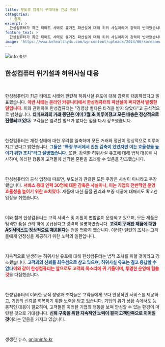 ```yaml
---
title: 부도설 컴퓨터 구매자들 긴급 주의!
categories:
  - 경제
excerpt: >
  한성컴퓨터가 최근 티메프 사태로 불거진 파산설에 대해 허위 사실이라며 강력히 반박했습니다. 그들은 정상적인 영업 활동을 하고 있으며, 고객 서비스도 변함없이 운영하고 있다고 밝혔습니다. 허위 정보 유포에 대한 법적 대응도 준비 중입니다.
feature_text: >
  한성컴퓨터가 최근 티메프 사태로 불거진 파산설에 대해 허위 사실이라며 강력히 반박했습니다. 그들은 정상적인 영업 활동을 하고 있으며, 고객 서비스도 변함없이 운영하고 있다고 밝혔습니다. 허위 정보 유포에 대한 법적 대응도 준비 중입니다.
image: 'https://www.behealthy4u.com/wp-content/uploads/2024/06/koreanews.jpg'
---
```


<p><img src="https://www.behealthy4u.com/wp-content/uploads/2024/06/koreanews.jpg" alt="info 속보" /></p>

<h2 data-ke-size="size26">한성컴퓨터 위기설과 허위사실 대응</h2>

<p data-ke-size="size16">&nbsp;</p>

<p>한성컴퓨터가 최근 티메프 사태와 관련해 허위사실 유포에 대해 강력히 대응하겠다고 발표했습니다. <b><span style="color: #ee2323;">이번 사태는 온라인 커뮤니티에서 한성컴퓨터의 파산설이 퍼지면서 발생한 일입니다.</span></b> 이와 관련하여 한성컴퓨터는 "경영상 별다른 타격을 받지 않았다"고 공식적으로 밝혔습니다. <b><span style="background-color: #21538527;">티메프와의 거래 중단은 이미 7월 초 이루어졌고 모든 배송은 정상적으로 진행되고 있다.</span></b> 고객들은 염려할 필요가 없다는 점을 다시 강조했습니다.</p>

<p data-ke-size="size16">&nbsp;</p>

<p>한성컴퓨터는 재정 상태에 대한 우려를 일축하며 모든 거래와 정산이 정상적으로 이루어지고 있다고 밝혔습니다. <b><span style="color: #1a5490;">그들은 "특정 부서에서 인원 감축이 있었지만 이는 효율성을 높이기 위한 조치"라고 설명했습니다.</span></b> 또한, 강력한 허위사실 유포에 대해 법적 대응을 시사하며, 이러한 행동이 고객들께 심각한 혼란을 초래할 수 있음을 강조했습니다.</p>

<p data-ke-size="size16">&nbsp;</p>

<p>한성컴퓨터의 공식 입장에 따르면, 부도설과 관련된 모든 주장은 사실이 아니라고 주장했습니다. <b><span style="color: #ee2323;">서비스 응대 인력 30명에 대한 감축은 사실이나, 이는 기업의 전반적인 운영 효율성을 높이기 위한 조치였다.</span></b> 제품에 대한 품질 관리와 보증 제공에 대해서도 확고한 입장을 취했습니다.</p>

<p data-ke-size="size16">&nbsp;</p>

<p>이와 함께 한성컴퓨터는 고객 서비스 및 지원이 변함없이 운영되고 있으며, 모든 제품은 엄격한 품질 관리 하에 공급된다고 강력히 설명하였습니다. <b><span style="background-color: #21538527;">고객이 구매한 제품에 대한 AS 서비스도 정상적으로 제공된다</span></b>는 점을 명확히 했습니다. 이러한 일련의 조치는 고객들에게 안정성을 제공하기 위한 노력의 일환입니다.</p>

<p data-ke-size="size16">&nbsp;</p>

<p>지속적으로 발생하는 허위사실 유포에 대해 한성컴퓨터는 법적 조치를 취할 것이라고 강조했습니다. <b><span style="color: #1a5490;">고객과의 신뢰를 최우선으로 삼고 있으며, 허위사실 유포는 결코 용납할 수 없다</span></b고 하였습니다. <b><span style="color: #ee2323;">이와 같이 한성컴퓨터는 앞으로도 고객의 목소리에 귀 기울이며, 투명한 운영에 힘쓸 것</span></b>을 다짐했습니다.</p>

<p data-ke-size="size16">&nbsp;</p>

<p>한성컴퓨터의 이러한 공식 성명과 조치들은 고객들에게 보다 안정적인 서비스를 제공하고, 기업의 신뢰를 회복하기 위한 노력을 담고 있습니다. 기업의 위기 상황 속에서도 능동적인 대응이 필요하며, 고객들은 이러한 기업의 행동을 보며 안심할 수 있는 환경이 마련될 것으로 기대됩니다. <b><span style="background-color: #21538527;">신뢰 구축을 위한 지속적인 노력이 결국 고객만족으로 이어질 것</span></b>이라는 믿음을 가지고 있습니다. </p>

<p data-ke-size="size16">&nbsp;</p>
생생한 뉴스, <a href="https://onioninfo.kr" rel="dofollow">onioninfo.kr</a>


